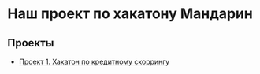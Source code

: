 # Наш проект по хакатону Мандарин 



## Проекты



 * [Проект 1. Хакатон по кредитному скоррингу](https://github.com/AkininD/Hakaton_Mandarin/tree/main/hakaton)